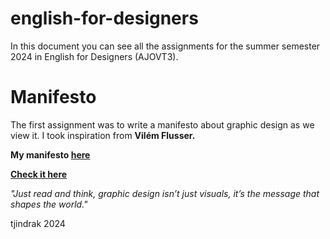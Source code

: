 # english-for-designers

In this document you can see all the assignments for the summer semester 2024 in English for Designers (AJOVT3).

# Manifesto

The first assignment was to write a manifesto about graphic design as we view it. I took inspiration from **Vilém Flusser.**

**My manifesto [here](https://tjindrak.github.io/english-for-designers/Design-Manifesto.md)**

**[Check it here](https://tjindrak.github.io/english-for-designers/)**

_"Just read and think, graphic design isn’t just visuals, it’s the message that shapes the world."_                                              

tjindrak 2024
